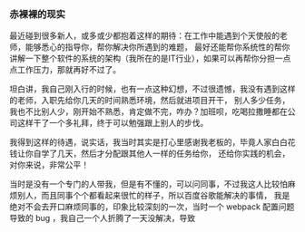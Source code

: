### 赤裸裸的现实

最近碰到很多新人，或多或少都抱着这样的期待：在工作中能遇到个天使般的老师，能够悉心的指导你，帮你解决你所遇到的难题，
最好还能帮你系统性的帮你讲解一下整个软件的系统的架构（我所在的是IT行业），如果可以再帮你分担一点点工作压力，那就再好不过了。

坦白讲，我自己刚入行的时候，也有一点这种幻想，不过很遗憾，我没有遇到这样的老师，入职先给你几天的时间熟悉环境，然后就进项目开干，
别人多少任务，我也不比别人少，刚开始不熟悉，肯定做不完，咋办？加班呗，吃喝拉撒睡都在公司这样干了一个多礼拜，终于可以勉强跟上别人的步伐。

我得到这样的待遇，说实话，我当时其实是打心里感谢我老板的，毕竟人家白白花钱让你自学了几天，然后才分配跟其他人一样的任务给你，
还给你实践的机会，对你来说，非常公平！

当时是没有一个专门的人带我，但是有不懂的，可以问同事，不过我这人比较怕麻烦别人，而且同事个个都看起来很忙的样子，所以百度谷歌能解决的事情，
我是绝对不会去开口麻烦同事的，印象比较深刻的一次，当时一个 webpack 配置问题导致的 bug ，我自己一个人折腾了一天没解决，导致